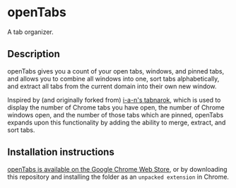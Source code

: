 # openTabs

A tab organizer.

## Description

openTabs gives you a count of your open tabs, windows, and pinned tabs, and allows you to combine all windows into one, sort tabs alphabetically, and extract all tabs from the current domain into their own new window.

Inspired by (and originally forked from) [i-a-n's tabnarok](https://github.com/i-a-n/tabnarok), which is used to display the number of Chrome tabs you have open, the number of Chrome windows open, and the number of those tabs which are pinned, openTabs expands upon this functionality by adding the ability to merge, extract, and sort tabs.

## Installation instructions

[openTabs is available on the Google Chrome Web Store](https://chrome.google.com/webstore/detail/ldnbelnhmpjjlibfandpolkgfkgombma), or by downloading this repository and installing the folder as an `unpacked extension` in Chrome.

